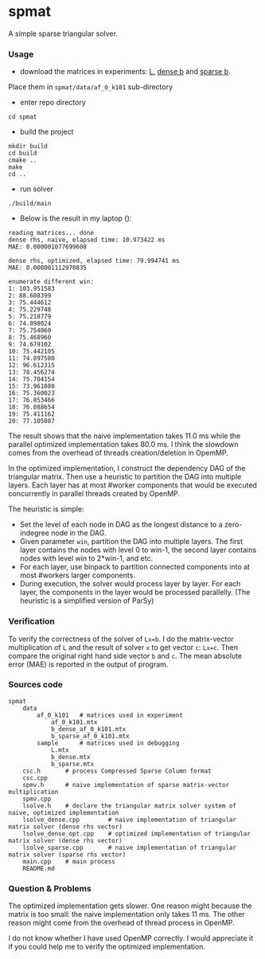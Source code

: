 # spmat
A simple sparse triangular solver.

### Usage
- download the matrices in experiments: 
[L](https://sparse.tamu.edu/Schenk_AFE/af_0_k101), 
[dense b](https://drive.google.com/file/d/1L8eDJ0ADXgTJZysNLshiPdW3lFAs33B5/view?usp=sharing) and 
[sparse b](https://drive.google.com/file/d/1zZeL2V8J_bdp5dZBJgjbwe1ezGl71p3O/view?usp=sharing).

Place them in `spmat/data/af_0_k101` sub-directory

- enter repo directory
```shell script
cd spmat
```

- build the project
```shell script
mkdir build
cd build
cmake ..
make 
cd ..
```

- run solver
```shell script
./build/main
```

- Below is the result in my laptop ():
```text
reading matrices... done
dense rhs, naive, elapsed time: 10.973422 ms
MAE: 0.000001077699608

dense rhs, optimized, elapsed time: 79.994741 ms
MAE: 0.000001112970835

enumerate different win:
1: 103.951583
2: 88.608399
3: 75.444612
4: 75.229748
5: 75.218779
6: 74.898024
7: 75.754060
8: 75.468960
9: 74.679102
10: 75.442105
11: 74.897580
12: 96.612315
13: 78.456274
14: 75.704154
15: 73.961080
16: 75.360023
17: 76.053466
18: 76.088654
19: 75.411162
20: 77.105087
```
The result shows that the naive implementation takes 11.0 ms while the parallel optimized implementation takes 80.0 ms.
I think the slowdown comes from the overhead of threads creation/deletion in OpemMP.

In the optimized implementation, I construct the dependency DAG of the triangular matrix. 
Then use a heuristic to partition the DAG into multiple layers. 
Each layer has at most #worker components that would be executed concurrently in parallel threads created by OpenMP.

The heuristic is simple: 
- Set the level of each node in DAG as the longest distance to a zero-indegree node in the DAG.
- Given parameter `win`, partition the DAG into multiple layers. The first layer contains the nodes with level 0 to win-1, the second layer contains nodes with level win to 2*win-1, and etc.
- For each layer, use binpack to partition connected components into at most #workers larger components.
- During execution, the solver would process layer by layer. For each layer, the components in the layer would be processed parallelly.
(The heuristic is a simplified version of ParSy)

### Verification
To verify the correctness of the solver of `Lx=b`. I do the matrix-vector multiplication of `L` and the result of solver `x` to get vector `c`: `Lx=c`. 
Then compare the original right hand side vector `b` and `c`. The mean absolute error (MAE) is reported in the output of program.

### Sources code

```text
spmat
    data
        af_0_k101   # matrices used in experiment
            af_0_k101.mtx
            b_dense_af_0_k101.mtx
            b_sparse_af_0_k101.mtx
        sample      # matrices used in debugging
            L.mtx
            b_dense.mtx
            b_sparse.mtx
    csc.h       # process Compressed Sparse Column format
    csc.cpp 
    spmv.h      # naive implementation of sparse matrix-vector multiplication
    spmv.cpp
    lsolve.h    # declare the triangular matrix solver system of naive, optimized implementation
    lsolve_dense.cpp        # naive implementation of triangular matrix solver (dense rhs vector)
    lsolve_dense_opt.cpp    # optimized implementation of triangular matrix solver (dense rhs vector)
    lsolve_sparse.cpp       # naive implementation of triangular matrix solver (sparse rhs vector)
    main.cpp    # main process
    README.md
```

### Question & Problems
The optimized implementation gets slower. One reason might because the matrix is too small: the naive implementation only takes 11 ms. 
The other reason might come from the overhead of thread process in OpenMP. 

I do not know whether I have used OpenMP correctly. I would appreciate it if you could help me to verify the optimized implementation.

